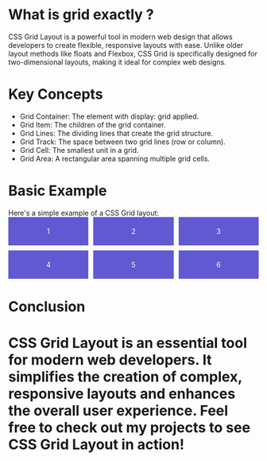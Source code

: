 <h1>What is grid exactly ?</h1>
  <p>CSS Grid Layout is a powerful tool in modern web design that allows developers to create flexible, responsive layouts with ease. Unlike older layout methods like floats and Flexbox, CSS Grid is specifically designed for two-dimensional layouts, making it ideal for complex web designs.</P>

<h1>Key Concepts</h1>
<ul>
    <li>Grid Container: The element with display: grid applied.</li>
    <li>Grid Item: The children of the grid container.</li>
    <li>Grid Lines: The dividing lines that create the grid structure.</li>
    <li>Grid Track: The space between two grid lines (row or column).</li>
    <li>Grid Cell: The smallest unit in a grid.</li>
    <li>Grid Area: A rectangular area spanning multiple grid cells.</li>
</ul>

<h1>Basic Example</h1>
Here's a simple example of a CSS Grid layout:<br>

<div class="grid-container">
  <div class="grid-item">1</div>
  <div class="grid-item">2</div>
  <div class="grid-item">3</div>
  <div class="grid-item">4</div>
  <div class="grid-item">5</div>
  <div class="grid-item">6</div>
</div>

<style>
  .grid-container {
    display: grid;
    grid-template-columns: repeat(3, 1fr);
    gap: 10px;
  }
  .grid-item {
    background-color: #6159d1;
    color: white;
    padding: 20px;
    text-align: center;
  }
</style>
<h1>Conclusion<h1>
<p>CSS Grid Layout is an essential tool for modern web developers. It simplifies the creation of complex, responsive layouts and enhances the overall user experience. Feel free to check out my projects to see CSS Grid Layout in action!</p>




